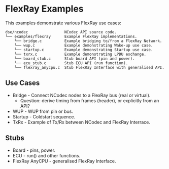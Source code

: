 <!--
Copyright 2025 Robert Bosch GmbH

SPDX-License-Identifier: Apache-2.0
-->

# FlexRay Examples

This examples demonstrate various FlexRay use cases:

```text
dse/ncodec                NCodec API source code.
└── examples/flexray      Example FlexRay implementations.
    └── bridge.c          Example bridging to/from a FlexRay Network.
    └── wup.c             Example demonstrating Wake-up use case.
    └── startup.c         Example demonstrating Startup use case.
    └── txrx.c            Example demonstrating LPDU exchange.
    └── board_stub.c      Stub board API (pin and power).
    └── ecu_stub.c        Stub ECU API (run function).
    └── flexray_anycpu.c  Stub FlexRay Interface with generalised API.
```

## Use Cases
* Bridge - Connect NCodec nodes to a FlexRay bus (real or virtual).
  - Question: derive timing from frames (header), or explicitly from an API?
* WUP - WUP from pin or bus.
* Startup - Coldstart sequence.
* TxRx - Example of Tx/Rx between NCodec and FlexRay Interrace.

## Stubs
* Board - pins, power.
* ECU - run() and other functions.
* FlexRay AnyCPU - generalised FlexRay Interface.
